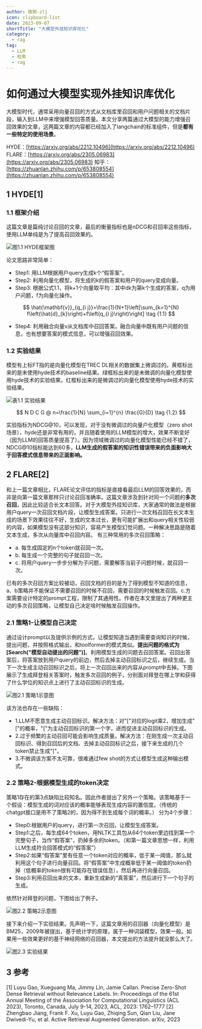 ```yaml
---
author: 猞猁-zlj
icon: clipboard-list
date: 2023-09-07
shortTitle: "大模型外挂知识库优化"
category:
  - rag
tag:
  - LLM
  - 检索
  - rag
---
```


# 如何通过大模型实现外挂知识库优化

大模型时代，通常采用向量召回的方式从文档库里召回和用户问题相关的文档片段，输入到LLM中来增强模型回答质量。本文分享两篇通过大模型的能力增强召回效果的文章，这两篇文章的内容都已经加入了langchain的标准组件，但是**都有一些特定的使用场景**。
<!-- more -->
HYDE：[https://arxiv.org/abs/2212.10496](https://arxiv.org/abs/2212.10496)
FLARE：[https://arxiv.org/abs/2305.06983](https://arxiv.org/abs/2305.06983)
知乎：[https://zhuanlan.zhihu.com/p/653808554](https://zhuanlan.zhihu.com/p/653808554)

## 1 HYDE[1]

### 1.1 框架介绍

这篇文章是篇纯讨论召回的文章，最后的衡量指标也是nDCG和召回率这些指标，使用LLM单纯是为了提高召回效果的。

![图1.1 HYDE框架图](/assets/images/token/LLMretrieval1.png "图1.1 HYDE框架图")

论文思路非常简单：

- Step1: 用LLM根据用户query生成k个“假答案”。
- Step2: 利用向量化模型，将生成的k的假答案和用户的query变成向量。
- Step3: 根据公式1.1，将k+1个向量取平均：其中dk为第k个生成的答案，q为用户问题，f为向量化操作。

$$
\hat{\mathbf{v}}_{q_{i j}}=\frac{1}{N+1}\left[\sum_{k=1}^{N} f\left(\hat{d}_{k}\right)+f\left(q_{i j}\right)\right]
\tag {1.1}
$$

- Step4: 利用融合向量v从文档库中召回答案。融合向量中既有用户问题的信息，也有想要答案的模式信息，可以增强召回效果。

### 1.2 实验结果

模型有上标FT指的是向量化模型在TREC DL相关的数据集上微调过的。黄框标出来的是未使用hyde技术的baseline结果。绿框标出来的是未微调的向量化模型使用hyde技术的实验结果。红框标出来的是微调过的向量化模型使用hyde技术的实验结果。

![表1.1 实验结果](/assets/images/token/LLMretrieval2.png "表1.1 实验结果")

$$
N D C G @ n=\frac{1}{N} \sum_{i=1}^{n} \frac{G}{D}
\tag {1.2}
$$

实验指标为NDCG@10，可以发现，对于没有微调过的向量户化模型（zero shot场景），hyde还是非常有用的，并且随着使用的LLM模型的增大，效果不断变好（因为LLM的回答质量提高了）。因为领域微调过的向量化模型性能已经不错了，NDCG@10指标能达到60多，**LLM生成的假答案的知识性错误带来的负面影响大于回答模式信息带来的正面影响。**

## 2 FLARE[2]

和上一篇文章相比，FLARE论文评估的指标是直接看最后LLM的回答效果的，而非是向第一篇文章那样只讨论召回准确率。这篇文章涉及到针对同一个问题的**多次召回**，因此比较适合长文本回答。对于大模型外挂知识库，大家通常的做法是根据用户query一次召回文档片段，让模型生成答案。只进行一次文档召回在长文本生成的场景下效果往往不好，生成的文本过长，更有可能扩展出和query相关性较弱的内容，如果模型没有这部分知识，容易产生模型幻觉问题。一种解决思路是随着文本生成，多次从向量库中召回内容。
有三种常用的多次召回策略：

- a. 每生成固定的n个token就召回一次。
- b. 每生成一个完整的句子就召回一次。
- c. 将用户query一步步分解为子问题，需要解答当前子问题时候，就召回一次。

已有的多次召回方案比较被动，召回文档的目的是为了得到模型不知道的信息，a、b策略并不能保证不需要召回的时候不召回，需要召回的时候触发召回。c.方案需要设计特定的prompt工程，限制了其通用性。作者在本文里提出了两种更主动的多次召回策略，让模型自己决定啥时候触发召回操作。

### 2.1 策略1-让模型自己决定

通过设计prompt以及提供示例的方式，让模型知道当遇到需要查询知识的时候，提出问题，并按照格式输出，和toolformer的模式类似。**提出问题的格式为[Search(“模型自动提出的问题”)]**。利用模型生成的问题去召回答案。召回出答案后，将答案放到用户query的前边，然后去掉主动召回标识之后，继续生成。当下一次生成主动召回标识之后，将上一次召回出来的内容从prompt中去掉。下图展示了生成拜登相关答案时，触发多次召回的例子，分别面对拜登在哪上学和获得了什么学位的知识点上进行了主动召回标识的生成。

![图2.1 策略1示意图](/assets/images/token/LLMretrieval3.png "图2.1 策略1示意图")

该方法也存在一些缺陷：

- 1.LLM不愿意生成主动召回标识。解决方法：对"["对应的logit乘2，增加生成"["的概率，"["为主动召回标识的第一个字，进而促进主动召回标识的生成。
- 2.过于频繁的主动召回可能会影响生成质量。解决方法：在刚生成一次主动召回标识、得到召回后的文档、去掉主动召回标识之后，接下来生成的几个token禁止生成"["。
- 3.不微调该方案不太可靠，很难通过few shot的方式让模型生成这种输出模式。

### 2.2 策略2-根据模型生成的token决定

策略1存在的第3点缺陷比较知名。因此作者提出了另外一个策略。该策略基于一个假设：模型生成的词对应该的概率能够表现生成内容的置信度。（传统的chatgpt接口是用不了策略2的，因为得不到生成每个词的概率。）
分为4个步骤：

- Step0:根据用户的query，进行第一次召回，让模型生成答案。
- Step1:之后，每生成64个token，用NLTK工具包从64个token里边找到第一个完整句子，当作“假答案”，扔掉多余的token。（和第一篇文章思想一样，利用LLM生成符合回答模式的“假答案”）
- Step2:如果“假答案”里有任意一个token对应的概率，低于某一阈值，那么就利用这个句子进行向量召回。将“假答案”中生成概率低于某一阈值的token扔掉（低概率的token很有可能存在错误信息），然后再进行向量召回。
- Step3:利用召回出来的文本，重新生成新的“真答案”，然后进行下一个句子的生成。

依然针对拜登的问题，下图给出了例子。

![图2.2 策略2示意图](/assets/images/token/LLMretrieval4.png "图2.2 策略2示意图")

接下来介绍一下实验结果。先声明一下，这篇文章用的召回器（向量化模型）是BM25，2009年被提出，基于统计学的原理，属于一种词袋模型，效果一般。如果用一些效果更好的基于神经网络的召回器，本文提出的方法提升就没那么大了。

![图2.3 实验结果](/assets/images/token/LLMretrieval5.png "图2.3 实验结果")

## 3 参考

[1] Luyu Gao, Xueguang Ma, Jimmy Lin, Jamie Callan. Precise Zero-Shot Dense Retrieval without Relevance Labels. In: Proceedings of the 61st Annual Meeting of the Association for Computational Linguistics (ACL 2023), Toronto, Canada, July 9-14, 2023, ACL, 2023: 1762–1777
[2] Zhengbao Jiang, Frank F. Xu, Luyu Gao, Zhiqing Sun, Qian Liu, Jane Dwivedi-Yu, et al. Active Retrieval Augmented Generation. arXiv, 2023